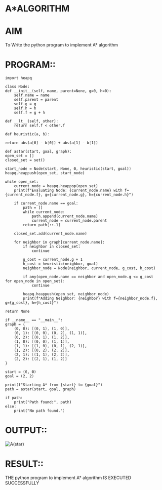 # A*ALGORITHM
# AIM
To Write the python program to implement A* algorithm
# PROGRAM::

    import heapq

    class Node:
    def __init__(self, name, parent=None, g=0, h=0):
        self.name = name  
        self.parent = parent  
        self.g = g  
        self.h = h  
        self.f = g + h  

    def __lt__(self, other):
        return self.f < other.f 

    def heuristic(a, b):

    return abs(a[0] - b[0]) + abs(a[1] - b[1])

    def astar(start, goal, graph):
    open_set = []
    closed_set = set()
    
    start_node = Node(start, None, 0, heuristic(start, goal))
    heapq.heappush(open_set, start_node)

    while open_set:
        current_node = heapq.heappop(open_set)
        print(f"Evaluating Node: {current_node.name} with f={current_node.f}, g={current_node.g}, h={current_node.h}")

        if current_node.name == goal:
            path = []
            while current_node:
                path.append(current_node.name)
                current_node = current_node.parent
            return path[::-1]  

        closed_set.add(current_node.name)

        for neighbor in graph[current_node.name]:
            if neighbor in closed_set:
                continue
            
            g_cost = current_node.g + 1  
            h_cost = heuristic(neighbor, goal)
            neighbor_node = Node(neighbor, current_node, g_cost, h_cost)

            if any(open_node.name == neighbor and open_node.g <= g_cost for open_node in open_set):
                continue
            
            heapq.heappush(open_set, neighbor_node)
            print(f"Adding Neighbor: {neighbor} with f={neighbor_node.f}, g={g_cost}, h={h_cost}")

    return None  

    if __name__ == "__main__":
    graph = {
        (0, 0): [(0, 1), (1, 0)],
        (0, 1): [(0, 0), (0, 2), (1, 1)],
        (0, 2): [(0, 1), (1, 2)],
        (1, 0): [(0, 0), (1, 1)],
        (1, 1): [(1, 0), (0, 1), (2, 1)],
        (1, 2): [(0, 2), (2, 2)],
        (2, 1): [(1, 1), (2, 2)],
        (2, 2): [(2, 1), (1, 2)]
    }

    start = (0, 0)
    goal = (2, 2)

    print(f"Starting A* from {start} to {goal}")
    path = astar(start, goal, graph)
    
    if path:
        print("Path found:", path)
    else:
        print("No path found.")

# OUTPUT::

![A(star)](https://github.com/user-attachments/assets/8a228976-8913-44cb-84dc-e8697992aac9)

# RESULT::
THE python program to implement A* algorithm IS EXECUTED SUCCESSFULLY
